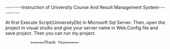 --------Instruction of University Course And Result Management System----------

At first Execute Script(UniversityDb) in Microsoft Sql Server.
Then..open the project in visual studio and give your server name in Web.Config file and save project.
Then you can run my project.

               ======Thank You======
